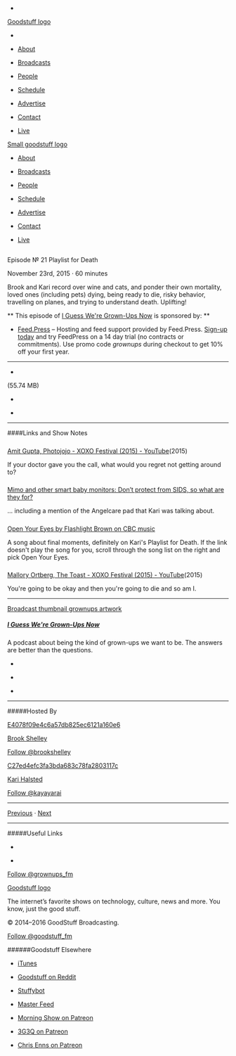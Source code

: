 

-
[Goodstuff logo](http://www.goodstuff.fm/)[](/assets/goodstuff_logo-17c1fe6f378352de5d7345f76152130b.svg)

-


-  [About](/about)

-  [Broadcasts](/broadcasts)

-  [People](/people)

-  [Schedule](/schedule)

-  [Advertise](/advertise)

-  [Contact](/contact)

-  [Live](/live)


[Small goodstuff logo](http://www.goodstuff.fm/)[](/assets/small_goodstuff_logo-bf032e72b9ec41494f4d90905f1ad619.svg)


-  [About](/about)

-  [Broadcasts](/broadcasts)

-  [People](/people)

-  [Schedule](/schedule)

-  [Advertise](/advertise)

-  [Contact](/contact)

-  [Live](/live)


##
Episode № 21
Playlist for Death


November 23rd, 2015
·
60
minutes


Brook and Kari record over wine and cats, and ponder their own mortality, loved ones (including pets) dying, being ready to die, risky behavior, travelling on planes, and trying to understand death. Uplifting!


**
This episode of
[I Guess We're Grown-Ups Now](/grownups)
is sponsored by:
**


-  [Feed.Press](http://feed.press/grownups) – Hosting and feed support provided by Feed.Press.  [Sign-up today](http://feed.press/grownups) and try FeedPress on a 14 day trial (no contracts or commitments). Use promo code *grownups* during checkout to get 10% off your first year.


------------------------------


-
[](http://podcasts-1.feedpress.co/10589/grownups-21.mp3)(55.74 MB)

-
[](http://twitter.com/intent/tweet?text=I%20Guess%20We're%20Grown-Ups%20Now%20%E2%84%96%2021%20on%20@goodstuff_fm%20-%20http://goodstuff.fm/grownups/21)

-
[](http://www.facebook.com/sharer/sharer.php?u=http://goodstuff.fm/grownups/21)


------------------------------


####Links and Show Notes

#####
[Amit Gupta, Photojojo - XOXO Festival (2015) - YouTube](https://www.youtube.com/watch?v=9AP1hoNJkMk)(2015)


If your doctor gave you the call, what would you regret not getting around to?


#####
[Mimo and other smart baby monitors: Don’t protect from SIDS, so what are they for?](http://www.slate.com/articles/life/family/2014/02/mimo_and_other_smart_baby_monitors_don_t_protect_from_sids_so_what_are_they.html)


... including a mention of the Angelcare pad that Kari was talking about.


#####
[Open Your Eyes by Flashlight Brown on CBC music](http://music.cbc.ca/play/artist/Flashlight-Brown/Open-Your-Eyes)


A song about final moments, definitely on Kari's Playlist for Death. If the link doesn't play the song for you, scroll through the song list on the right and pick Open Your Eyes.


#####
[Mallory Ortberg, The Toast - XOXO Festival (2015) - YouTube](https://www.youtube.com/watch?v=n1ui7LCC6So)(2015)


You're going to be okay and then you're going to die and so am I.


------------------------------


[Broadcast thumbnail grownups artwork](/grownups)[](https://goodstuffs3.s3.amazonaws.com/uploads/broadcast/image/30/broadcast_thumbnail_grownups_artwork.png)

##### [I Guess We're Grown-Ups Now](/grownups)


A podcast about being the kind of grown-ups we want to be. The answers are better than the questions.

-
[](https://itunes.apple.com/us/podcast/i-guess-were-grown-ups-now/id920093038?mt=2)

-
[](http://feeds.goodstuff.fm/grownups)

-
[](mailto:kayayarai+grownups@gmail.com?cc=sponsorship%40goodstuff.fm&subject=%5BGoodStuff%20FM%5D%20Sponsorship%20Inquiry%20for%20I%20Guess%20We%27re%20Grown-Ups%20Now)


------------------------------


#####Hosted By


[E4078f09e4c6a57db825ec6121a160e6](/people/brook-shelley)[](http://gravatar.com/avatar/e4078f09e4c6a57db825ec6121a160e6.png?s=300&r=pg)

[Brook Shelley](/people/brook-shelley)


[Follow @brookshelley](https://twitter.com/brookshelley)


[C27ed4efc3fa3bda683c78fa2803117c](/people/kari-halsted)[](http://gravatar.com/avatar/c27ed4efc3fa3bda683c78fa2803117c.png?s=300&r=pg)

[Kari Halsted](/people/kari-halsted)


[Follow @kayayarai](https://twitter.com/kayayarai)


------------------------------


[Previous](/grownups/20)
·
[Next](/grownups/22)


------------------------------


#####Useful Links

-
[](mailto:kayayarai+grownups@gmail.com?subject=%5BGoodstuff%20FM%5D%20Feedback%20for%20I%20Guess%20We%27re%20Grown-Ups%20Now)

-
[Follow @grownups_fm](https://twitter.com/grownups_fm)


[Goodstuff logo](http://www.goodstuff.fm/)[](/assets/goodstuff_logo-17c1fe6f378352de5d7345f76152130b.svg)


The internet’s favorite shows on technology, culture, news and more. You know, just the good stuff.


© 2014–2016 GoodStuff Broadcasting.

[Follow @goodstuff_fm](https://twitter.com/goodstufffm)


######Goodstuff Elsewhere

-  [iTunes](https://itunes.apple.com/us/artist/goodstuff-fm/id843385597?mt=2)

-  [Goodstuff on Reddit](https://www.reddit.com/r/Goodstuff_fm/)

-  [Stuffybot](http://stuffybot.goodstuff.fm)

-  [Master Feed](/master/feed)

-  [Morning Show on Patreon](https://www.patreon.com/morningshow)

-  [3G3Q on Patreon](https://www.patreon.com/3g3q)

-  [Chris Enns on Patreon](https://www.patreon.com/ichris)
